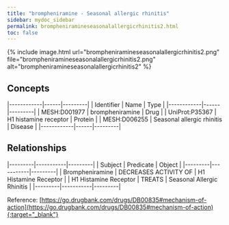 ```yaml
---
title: "brompheniramine - Seasonal allergic rhinitis"
sidebar: mydoc_sidebar
permalink: brompheniramineseasonalallergicrhinitis2.html
toc: false 
---
```


{% include image.html url="brompheniramineseasonalallergicrhinitis2.png" file="brompheniramineseasonalallergicrhinitis2.png" alt="brompheniramineseasonalallergicrhinitis2" %}

## Concepts

|------------|------|---------|
| Identifier | Name | Type    |
|------------|------|---------|
| MESH:D001977 | brompheniramine | Drug |
| UniProt:P35367 | H1 histamine receptor | Protein |
| MESH:D006255 | Seasonal allergic rhinitis | Disease |
|------------|------|---------|

## Relationships

|---------|-----------|---------|
| Subject | Predicate | Object  |
|---------|-----------|---------|
| Brompheniramine | DECREASES ACTIVITY OF | H1 Histamine Receptor |
| H1 Histamine Receptor | TREATS | Seasonal Allergic Rhinitis |
|---------|-----------|---------|

Reference: [https://go.drugbank.com/drugs/DB00835#mechanism-of-action](https://go.drugbank.com/drugs/DB00835#mechanism-of-action){:target="_blank"}